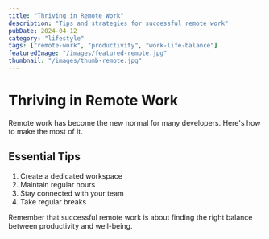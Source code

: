 ```yaml
---
title: "Thriving in Remote Work"
description: "Tips and strategies for successful remote work"
pubDate: 2024-04-12
category: "lifestyle"
tags: ["remote-work", "productivity", "work-life-balance"]
featuredImage: "/images/featured-remote.jpg"
thumbnail: "/images/thumb-remote.jpg"
---
```


# Thriving in Remote Work

Remote work has become the new normal for many developers. Here's how to make the most of it.

## Essential Tips

1. Create a dedicated workspace
2. Maintain regular hours
3. Stay connected with your team
4. Take regular breaks

Remember that successful remote work is about finding the right balance between productivity and well-being.